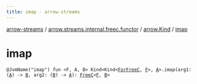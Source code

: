 ```yaml
---
title: imap - arrow-streams
---
```


[arrow-streams](../../index.html) / [arrow.streams.internal.freec.functor](../index.html) / [arrow.Kind](index.html) / [imap](./imap.html)

# imap

`@JvmName("imap") fun <F, A, B> Kind<Kind<`[`ForFreeC`](../../arrow.streams.internal/-for-free-c.html)`, `[`F`](imap.html#F)`>, `[`A`](imap.html#A)`>.imap(arg1: (`[`A`](imap.html#A)`) -> `[`B`](imap.html#B)`, arg2: (`[`B`](imap.html#B)`) -> `[`A`](imap.html#A)`): `[`FreeC`](../../arrow.streams.internal/-free-c/index.html)`<`[`F`](imap.html#F)`, `[`B`](imap.html#B)`>`